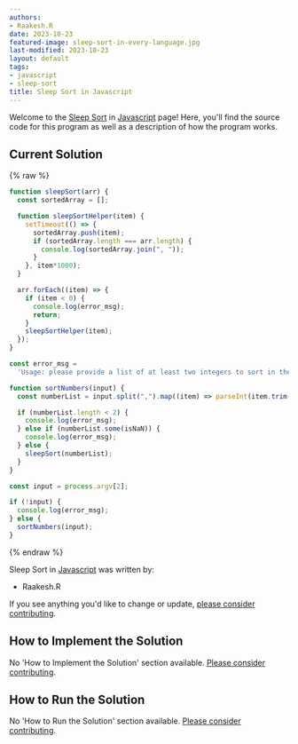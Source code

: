 ```yaml
---
authors:
- Raakesh.R
date: 2023-10-23
featured-image: sleep-sort-in-every-language.jpg
last-modified: 2023-10-23
layout: default
tags:
- javascript
- sleep-sort
title: Sleep Sort in Javascript
---
```


Welcome to the [Sleep Sort](https://sampleprograms.io/projects/sleep-sort) in [Javascript](https://sampleprograms.io/languages/javascript) page! Here, you'll find the source code for this program as well as a description of how the program works.

## Current Solution

{% raw %}

```javascript
function sleepSort(arr) {
  const sortedArray = [];

  function sleepSortHelper(item) {
    setTimeout(() => {
      sortedArray.push(item);
      if (sortedArray.length === arr.length) {
        console.log(sortedArray.join(", "));
      }
    }, item*1000);
  }

  arr.forEach((item) => {
    if (item < 0) {
      console.log(error_msg);
      return;
    }
    sleepSortHelper(item);
  });
}

const error_msg =
  'Usage: please provide a list of at least two integers to sort in the format "1, 2, 3, 4, 5"';

function sortNumbers(input) {
  const numberList = input.split(",").map((item) => parseInt(item.trim()));

  if (numberList.length < 2) {
    console.log(error_msg);
  } else if (numberList.some(isNaN)) {
    console.log(error_msg);
  } else {
    sleepSort(numberList);
  }
}

const input = process.argv[2];

if (!input) {
  console.log(error_msg);
} else {
  sortNumbers(input);
}

```

{% endraw %}

Sleep Sort in [Javascript](https://sampleprograms.io/languages/javascript) was written by:

- Raakesh.R

If you see anything you'd like to change or update, [please consider contributing](https://github.com/TheRenegadeCoder/sample-programs).

## How to Implement the Solution

No 'How to Implement the Solution' section available. [Please consider contributing](https://github.com/TheRenegadeCoder/sample-programs-website).

## How to Run the Solution

No 'How to Run the Solution' section available. [Please consider contributing](https://github.com/TheRenegadeCoder/sample-programs-website).